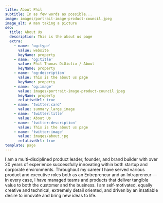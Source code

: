 ```yaml
---
title: About Phil
subtitle: In as few words as possible...
image: images/portrait-image-product-council.jpeg
image_alt: A man taking a picture
seo:
  title: About Us
  description: This is the about us page
  extra:
    - name: 'og:type'
      value: website
      keyName: property
    - name: 'og:title'
      value: Phil Thomas DiGiulio / About
      keyName: property
    - name: 'og:description'
      value: This is the about us page
      keyName: property
    - name: 'og:image'
      value: images/portrait-image-product-council.jpeg
      keyName: property
      relativeUrl: true
    - name: 'twitter:card'
      value: summary_large_image
    - name: 'twitter:title'
      value: About Us
    - name: 'twitter:description'
      value: This is the about us page
    - name: 'twitter:image'
      value: images/about.jpg
      relativeUrl: true
template: page
---
```

I am a multi-disciplined product leader, founder, and brand builder with over 20 years of experience successfully innovating within both startup and corporate environments. Throughout my career I have served various product and executive roles both as an Entrepreneur and an Intrapreneur — in every case, I have managed teams and products that deliver tangible value to both the customer and the business. I am self-motivated, equally creative and technical, extremely detail oriented, and driven by an insatiable desire to innovate and bring new ideas to life.
